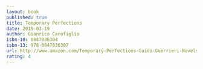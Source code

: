 ```yaml
---
layout: book
published: true
title: Temporary Perfections
date: 2015-03-19
author: Gianrico Carofiglio
isbn-10: 0847836304
isbn-13: 978-0847836307
url: http://www.amazon.com/Temporary-Perfections-Guido-Guerrieri-Novels/dp/0847836304/ref=tmm_hrd_swatch_0?_encoding=UTF8&sr=1-1&qid=1434745404
rating: 4
---
```


